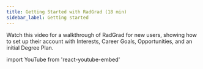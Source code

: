 ```yaml
---
title: Getting Started with RadGrad (18 min)
sidebar_label: Getting started
---
```


Watch this video for a walkthrough of RadGrad for new users, showing how to set up their account with Interests, Career Goals, Opportunities, and an initial Degree Plan.

import YouTube from 'react-youtube-embed'

<YouTube id="ZoLjgso61Vs"/>